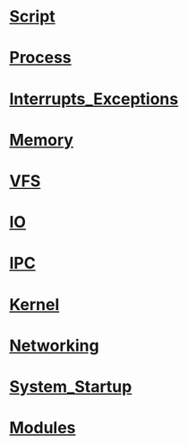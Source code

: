 # [Script](script.md)

# [Process](process.md)

# [Interrupts_Exceptions](Interrupts_Exceptions.md)

# [Memory](Memory.md)

# [VFS](VFS.md)

# [IO](IO.md)

# [IPC](IPC.md)

# [Kernel](kernel.md)

# [Networking](Networking.md)

# [System_Startup](System_Startup.md)

# [Modules](Modules.md)


